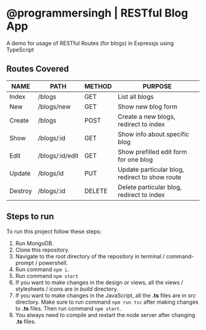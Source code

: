 # @programmersingh | RESTful Blog App

A demo for usage of RESTful Routes (for blogs) in Expressjs using TypeScript

## Routes Covered

|NAME           |PATH           |METHOD         |PURPOSE                                        |
|---------------|---------------|---------------|-----------------------------------------------|
|Index          |/blogs         |GET            |List all blogs                                 |
|New            |/blogs/new     |GET            |Show new blog form                             |
|Create         |/blogs         |POST           |Create a new blogs, redirect to index          |
|Show           |/blogs/:id     |GET            |Show info about specific blog                  |
|Edit           |/blogs/:id/edit|GET            |Show prefilled edit form for one blog          |
|Update         |/blogs/id      |PUT            |Update particular blog, redirect to show route |
|Destroy        |/blogs/:id     |DELETE         |Delete particular blog, redirect to index      |

## Steps to run

To run this project follow these steps:
1. Run MongoDB.
2. Clone this repository.
3. Navigate to the root directory of the repository in terminal / command-prompt / powershell.
4. Run command `npm i`.
5. Run command `npm start`
6. If you want to make changes in the design or views, all the views / stylesheets / icons are in _build_ directory.
7. If you want to make changes in the JavaScript, all the **.ts** files are in _src_ directory. Make sure to run command `npm run tsc` after making changes to **.ts** files. Then run command `npm start`.
8. You always need to compile and restart the node server after changing **.ts** files.
